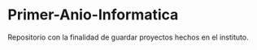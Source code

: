 # Primer-Anio-Informatica
Repositorio con la finalidad de guardar proyectos hechos en el instituto.
